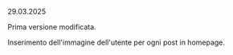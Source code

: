 29.03.2025


Prima versione modificata.

Inserimento dell'immagine dell'utente per ogni post in homepage.
